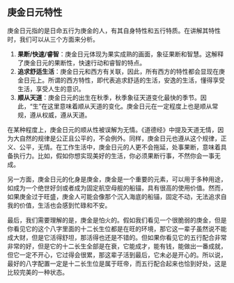 ## 庚金日元特性

庚金日元指的是日命五行为庚金的人，有其自身特性和五行特质。在讲解其特性时，我们可以从三个方面来分析。

1. **果断/快速/睿智**：庚金日元体现为果实成熟的画面，象征果断和智慧。这解释了庚金日元的果断性，快速行动和睿智的特点。
2. **追求舒适生活**：庚金日元和西方有关联，因此，所有西方的特性都会显现在庚金日元上。所谓的西方特性，即代表追求舒适的生活，安逸的生活，懂得享受生活，享受人生的意识。
3. **顺从天道**：庚金日元的出生在秋季，秋季象征天道变化最快的季节。因此，“生”在这里意味着顺从天道的变化。庚金日元在一定程度上也是顺从常规，遵从权威，遵从天道。

在某种程度上，庚金日元的顺从性被误解为无情。《道德经》中提及天道无情，因为大自然的规律是公正且公平的，不会例外。同样，庚金日元也遵从这个规律，正义、公平，无情。在工作生活中，庚金日元的人更不会拖延，处事果断，意味着具备执行力。比如，假如你想实现美好的生活，你必须果断行事，不然你会一事无成。

另一方面，庚金日元的化身是庚金，庚金是一个重要的元素，可以用于多种用途，如成为一个绝世好剑或者成为固定航空母舰的船锚，具有很高的使用价值。然而，如果庚金过于旺盛，庚金人可能会像那个沉入海底的船锚，固定不动，无法追求自我的价值，生活也会感到忙碌和不安。

最后，我们需要理解的是，庚金是怕火的。假如我们看见一个很脆弱的庚金，但是你看见它的这个八字里面的十二长生位都是在旺的环境，那它这一辈子虽然说不能成大财，但是它活得舒坦，那活得也还是不错的。但如果你看见它的五行配合非常非常的好，但是它的十二长生全部是在衰，它能成才，能有钱，能做出一番成就，但它一定不开心，它过得会很累，那这辈子活到最后，它未必是开心的。所以说，最好的八字配置一定是十二长生位是属于旺帝，而五行配合起来也恰到好处，这是比较完美的一种状态。